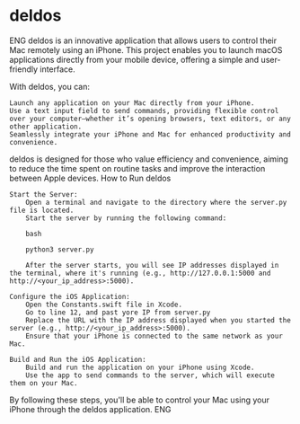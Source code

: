 # deldos

ENG
deldos is an innovative application that allows users to control their Mac remotely using an iPhone. This project enables you to launch macOS applications directly from your mobile device, offering a simple and user-friendly interface.

With deldos, you can:

    Launch any application on your Mac directly from your iPhone.
    Use a text input field to send commands, providing flexible control over your computer—whether it’s opening browsers, text editors, or any other application.
    Seamlessly integrate your iPhone and Mac for enhanced productivity and convenience.

deldos is designed for those who value efficiency and convenience, aiming to reduce the time spent on routine tasks and improve the interaction between Apple devices.
How to Run deldos

    Start the Server:
        Open a terminal and navigate to the directory where the server.py file is located.
        Start the server by running the following command:

        bash

        python3 server.py

        After the server starts, you will see IP addresses displayed in the terminal, where it's running (e.g., http://127.0.0.1:5000 and http://<your_ip_address>:5000).

    Configure the iOS Application:
        Open the Constants.swift file in Xcode.
        Go to line 12, and past yore IP from server.py
        Replace the URL with the IP address displayed when you started the server (e.g., http://<your_ip_address>:5000).
        Ensure that your iPhone is connected to the same network as your Mac.

    Build and Run the iOS Application:
        Build and run the application on your iPhone using Xcode.
        Use the app to send commands to the server, which will execute them on your Mac.


By following these steps, you'll be able to control your Mac using your iPhone through the deldos application.
ENG


